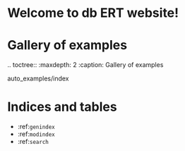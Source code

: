 Welcome to db ERT website!
==========================

Gallery of examples
===================

.. toctree::
   :maxdepth: 2
   :caption: Gallery of examples

   auto_examples/index
   

   

Indices and tables
==================

* :ref:`genindex`
* :ref:`modindex`
* :ref:`search`





